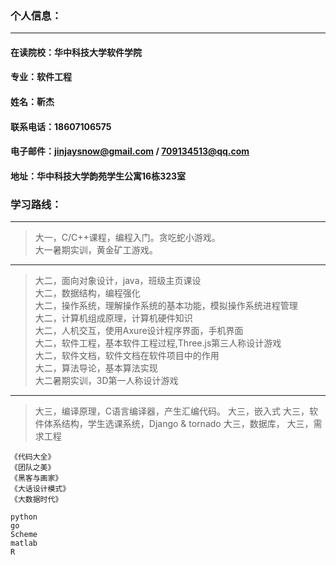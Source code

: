 ### **个人信息：**

---

#### 在读院校：华中科技大学软件学院  
#### 专业：软件工程  
#### 姓名：靳杰  
#### 联系电话：18607106575  
#### 电子邮件：jinjaysnow@gmail.com / 709134513@qq.com  
#### 地址：华中科技大学韵苑学生公寓16栋323室

### **学习路线：**

---

> 大一，C/C++课程，编程入门。贪吃蛇小游戏。  
> 大一暑期实训，黄金矿工游戏。

---

> 大二，面向对象设计，java，班级主页课设  
> 大二，数据结构，编程强化  
> 大二，操作系统，理解操作系统的基本功能，模拟操作系统进程管理  
> 大二，计算机组成原理，计算机硬件知识  
> 大二，人机交互，使用Axure设计程序界面，手机界面  
> 大二，软件工程，基本软件工程过程,Three.js第三人称设计游戏  
> 大二，软件文档，软件文档在软件项目中的作用  
> 大二，算法导论，基本算法实现  
> 大二暑期实训，3D第一人称设计游戏

---

> 大三，编译原理，C语言编译器，产生汇编代码。
> 大三，嵌入式
> 大三，软件体系结构，学生选课系统，Django & tornado 
> 大三，数据库，
> 大三，需求工程

```
《代码大全》
《团队之美》
《黑客与画家》
《大话设计模式》
《大数据时代》
```

	python
	go
	Scheme
	matlab
	R

